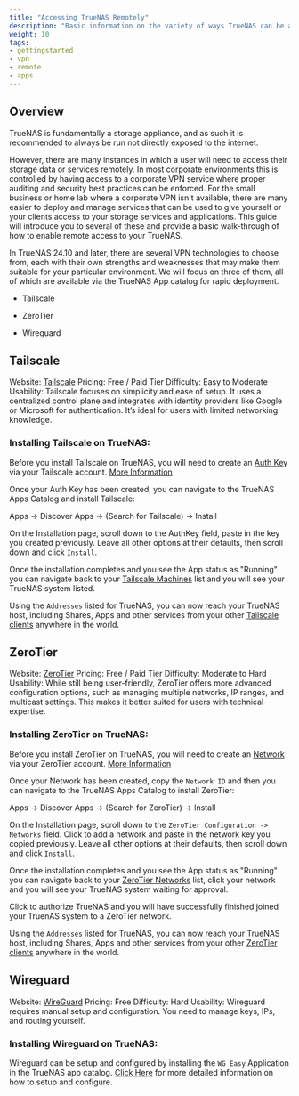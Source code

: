 ```yaml
---
title: "Accessing TrueNAS Remotely"
description: "Basic information on the variety of ways TrueNAS can be accessed remotely"
weight: 10
tags:
- gettingstarted
- vpn
- remote
- apps
---
```


## Overview

TrueNAS is fundamentally a storage appliance, and as such it is recommended to always be run not directly exposed to the internet.

However, there are many instances in which a user will need to access their storage data or services remotely. In most corporate
environments this is controlled by having access to a corporate VPN service where proper auditing and security best practices
can be enforced. For the small business or home lab where a corporate VPN isn't available, there are many easier to deploy and
manage services that can be used to give yourself or your clients access to your storage services and applications. This guide
will introduce you to several of these and provide a basic walk-through of how to enable remote access to your TrueNAS.

In TrueNAS 24.10 and later, there are several VPN technologies to choose from, each with their own strengths and weaknesses that
may make them suitable for your particular environment. We will focus on three of them, all of which are available via the 
TrueNAS App catalog for rapid deployment. 

- Tailscale

- ZeroTier

- Wireguard

## Tailscale

Website: [Tailscale](https://www.tailscale.com/)
Pricing: Free / Paid Tier
Difficulty: Easy to Moderate
Usability: Tailscale focuses on simplicity and ease of setup. It uses a centralized control plane and integrates with identity providers like Google or Microsoft for authentication. It’s ideal for users with limited networking knowledge.

### Installing Tailscale on TrueNAS:

Before you install Tailscale on TrueNAS, you will need to create an [Auth Key](https://login.tailscale.com/admin/settings/keys) via your Tailscale account. [More Information](https://tailscale.com/kb/1085/auth-keys)

Once your Auth Key has been created, you can navigate to the TrueNAS Apps Catalog and install Tailscale:

Apps -> Discover Apps -> (Search for Tailscale) -> Install

On the Installation page, scroll down to the AuthKey field, paste in the key you created previously. Leave all other options at their defaults, then scroll down and click `Install`.

Once the installation completes and you see the App status as "Running" you can navigate back to your [Tailscale Machines](https://login.tailscale.com/admin/machines) list and you will see your TrueNAS system listed.

Using the `Addresses` listed for TrueNAS, you can now reach your TrueNAS host, including Shares, Apps and other services from your other [Tailscale clients](https://tailscale.com/download) anywhere in the world. 



## ZeroTier

Website: [ZeroTier](https://www.zerotier.com/)
Pricing: Free / Paid Tier
Difficulty: Moderate to Hard
Usability: While still being user-friendly, ZeroTier offers more advanced configuration options, such as managing multiple networks, IP ranges, and multicast settings. This makes it better suited for users with technical expertise.

### Installing ZeroTier on TrueNAS:

Before you install ZeroTier on TrueNAS, you will need to create an [Network](https://my.zerotier.com/network) via your ZeroTier account. [More Information](https://docs.zerotier.com/start)

Once your Network has been created, copy the `Network ID` and then you can navigate to the TrueNAS Apps Catalog to install ZeroTier:

Apps -> Discover Apps -> (Search for ZeroTier) -> Install

On the Installation page, scroll down to the `ZeroTier Configuration -> Networks` field. Click to add a network and paste in the network key you copied previously. Leave all other options at their defaults, then scroll down and click `Install`.

Once the installation completes and you see the App status as "Running" you can navigate back to your [ZeroTier Networks](https://my.zerotier.com/networks) list, click your network and you will see your TrueNAS system waiting for approval.

Click to authorize TrueNAS and you will have successfully finished joined your TruenAS system to a ZeroTier network.

Using the `Addresses` listed for TrueNAS, you can now reach your TrueNAS host, including Shares, Apps and other services from your other [ZeroTier clients](https://www.zerotier.com/download/) anywhere in the world. 



## Wireguard

Website: [WireGuard](https://www.wireguard.com)
Pricing: Free
Difficulty: Hard
Usability: Wireguard requires manual setup and configuration. You need to manage keys, IPs, and routing yourself.

### Installing Wireguard on TrueNAS:

Wireguard can be setup and configured by installing the `WG Easy` Application in the TrueNAS app catalog. [Click Here](https://www.truenas.com/docs/truenasapps/stableapps/installwgeasyapp/) for more detailed information on how to setup and configure.
